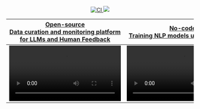 <p align="center">
<a href="https://pepy.tech/project/argilla">
<img  alt="CI"  src="https://static.pepy.tech/personalized-badge/argilla?period=month&units=international_system&left_color=grey&right_color=blue&left_text=pypi%20downloads/month">
</a>
<a  href="https://huggingface.co/new-space?template=argilla/argilla-template-space">
<img src="https://huggingface.co/datasets/huggingface/badges/raw/main/deploy-to-spaces-sm.svg" />
</a>
</p>

|[Open-source <br> Data curation and monitoring platform for LLMs and Human Feedback](https://github.com/argilla-io/argilla)|[No-code <br> Training NLP models using AutoTrain](https://www.argilla.io/blog/argilla-meets-autotrain)|
| :-------------------------------------------------------------------------------------------------------------------------------------------------: | :-------------------------------------------------------------------------------------------------------------------------------------------------: | 
| <video src="https://user-images.githubusercontent.com/25269220/235918158-359726bb-a479-4239-8c6e-c9e4cdb4fcdf.mp4" width="300" /> | <video src="https://user-images.githubusercontent.com/1107111/223220683-fbfa63da-367c-4cfa-bda5-66f47413b6b0.mp4" width="300" /> |

